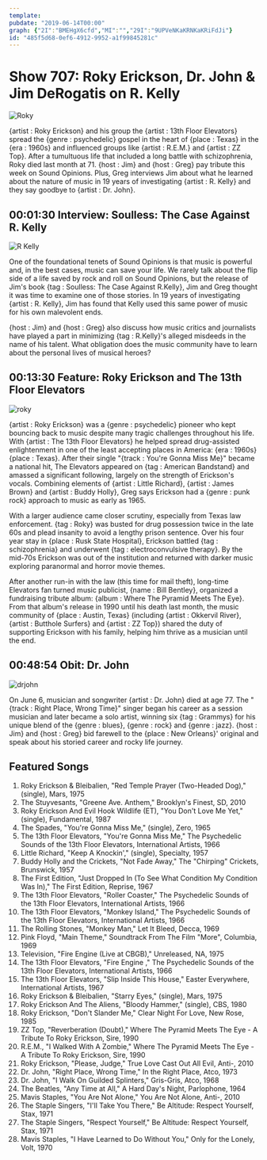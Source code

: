 ```yaml
---
template: 
pubdate: "2019-06-14T00:00"
graph: {"2I":"BMEHgX6cfd","MI":"","29I":"9UPVeNKaKRNKaKRiFdJi"}
id: "485f5d68-0ef6-4912-9952-a1f99845281c"
---
```






# Show 707: Roky Erickson, Dr. John & Jim DeRogatis on R. Kelly

![Roky](https://static.soundopinions.org/images/2019/rokyerickson-16.jpg)

{artist : Roky Erickson} and his group the {artist : 13th Floor Elevators} spread the {genre : psychedelic} gospel in the heart of {place : Texas} in the {era : 1960s} and influenced groups like {artist : R.E.M.} and {artist : ZZ Top}. After a tumultuous life that included a long battle with schizophrenia, Roky died last month at 71. {host : Jim} and {host : Greg} pay tribute this week on Sound Opinions. Plus, Greg interviews Jim about what he learned about the nature of music in 19 years of investigating {artist : R. Kelly} and they say goodbye to {artist : Dr. John}.



## 00:01:30 Interview: Soulless: The Case Against R. Kelly

![R Kelly](https://static.soundopinions.org/assets/707/2I0.jpg)

One of the foundational tenets of Sound Opinions is that music is powerful and, in the best cases, music can save your life. We rarely talk about the flip side of a life saved by rock and roll on Sound Opinions, but the release of Jim's book {tag : Soulless: The Case Against R.Kelly}, Jim and Greg thought it was time to examine one of those stories. In 19 years of investigating {artist : R. Kelly}, Jim has found that Kelly used this same power of music for his own malevolent ends.

{host : Jim} and {host : Greg} also discuss how music critics and journalists have played a part in minimizing {tag : R.Kelly}'s alleged misdeeds in the name of his talent. What obligation does the music community have to learn about the personal lives of musical heroes?



## 00:13:30 Feature: Roky Erickson and The 13th Floor Elevators

![roky](https://static.soundopinions.org/assets/707/MI0.jpg)

{artist : Roky Erickson} was a {genre : psychedelic} pioneer who kept bouncing back to music despite many tragic challenges throughout his life. With {artist : The 13th Floor Elevators} he helped spread drug-assisted enlightenment in one of the least accepting places in America: {era : 1960s}  {place : Texas}. After their single "{track : You're Gonna Miss Me}" became a national hit, The Elevators appeared on {tag : American Bandstand} and amassed a significant following, largely on the strength of Erickson's vocals. Combining elements of {artist : Little Richard}, {artist : James Brown} and {artist : Buddy Holly}, Greg says Erickson had a {genre : punk rock} approach to music as early as 1965.

With a larger audience came closer scrutiny, especially from Texas law enforcement. {tag : Roky} was busted for drug possession twice in the late 60s and plead insanity to avoid a lengthy prison sentence. Over his four year stay in {place : Rusk State Hospital}, Erickson battled {tag : schizophrenia} and underwent {tag : electroconvulsive therapy}. By the mid-70s Erickson was out of the institution and returned with darker music exploring paranormal and horror movie themes.

After another run-in with the law (this time for mail theft), long-time Elevators fan turned music publicist, {name : Bill Bentley}, organized a fundraising tribute album: {album : Where The Pyramid Meets The Eye}. From that album's release in 1990 until his death last month, the music community of {place : Austin, Texas} (including {artist : Okkervil River}, {artist : Butthole Surfers} and {artist : ZZ Top}) shared the duty of supporting Erickson with his family, helping him thrive as a musician until the end.



## 00:48:54 Obit: Dr. John

![drjohn](https://static.soundopinions.org/assets/707/29I0.jpg)

On June 6, musician and songwriter {artist : Dr. John} died at age 77. The "{track : Right Place, Wrong Time}" singer began his career as a session musician and later became a solo artist, winning six {tag : Grammys} for his unique blend of the {genre : blues}, {genre : rock} and {genre : jazz}. {host : Jim} and {host : Greg} bid farewell to the {place : New Orleans}' original and speak about his storied career and rocky life journey.



## Featured Songs

1. Roky Erickson & Bleibalien, "Red Temple Prayer (Two-Headed Dog)," (single), Mars, 1975
2. The Stuyvesants, "Greene Ave. Anthem," Brooklyn's Finest, SD, 2010
3. Roky Erickson And Evil Hook Wildlife (ET), "You Don't Love Me Yet," (single), Fundamental, 1987
4. The Spades, "You're Gonna Miss Me," (single), Zero, 1965
5. The 13th Floor Elevators, "You're Gonna Miss Me," The Psychedelic Sounds of the 13th Floor Elevators, International Artists, 1966
6. Little Richard, "Keep A Knockin'," (single), Specialty, 1957
7. Buddy Holly and the Crickets, "Not Fade Away," The "Chirping" Crickets, Brunswick, 1957
8. The First Edition, "Just Dropped In (To See What Condition My Condition Was In)," The First Edition, Reprise, 1967
9. The 13th Floor Elevators, "Roller Coaster," The Psychedelic Sounds of the 13th Floor Elevators, International Artists, 1966
10. The 13th Floor Elevators, "Monkey Island," The Psychedelic Sounds of the 13th Floor Elevators, International Artists, 1966
11. The Rolling Stones, "Monkey Man," Let It Bleed, Decca, 1969
12. Pink Floyd, "Main Theme," Soundtrack From The Film "More", Columbia, 1969
13. Television, "Fire Engine (Live at CBGB)," Unreleased, NA, 1975
14. The 13th Floor Elevators, "Fire Engine  ," The Psychedelic Sounds of the 13th Floor Elevators, International Artists, 1966
15. The 13th Floor Elevators, "Slip Inside This House," Easter Everywhere, International Artists, 1967
16. Roky Erickson & Bleibalien, "Starry Eyes," (single), Mars, 1975
17. Roky Erickson And The Aliens, "Bloody Hammer," (single), CBS, 1980
18. Roky Erickson, "Don't Slander Me," Clear Night For Love, New Rose, 1985
19. ZZ Top, "Reverberation (Doubt)," Where The Pyramid Meets The Eye - A Tribute To Roky Erickson, Sire, 1990
20. R.E.M., "I Walked With A Zombie," Where The Pyramid Meets The Eye - A Tribute To Roky Erickson, Sire, 1990
21. Roky Erickson, "Please, Judge," True Love Cast Out All Evil, Anti-, 2010
22. Dr. John, "Right Place, Wrong Time," In the Right Place, Atco, 1973
23. Dr. John, "I Walk On Guilded Splinters," Gris-Gris, Atco, 1968
24. The Beatles, "Any Time at All," A Hard Day's Night, Parlophone, 1964
25. Mavis Staples, "You Are Not Alone," You Are Not Alone, Anti-, 2010
26. The Staple Singers, "I'll Take You There," Be Altitude: Respect Yourself, Stax, 1971
27. The Staple Singers, "Respect Yourself," Be Altitude: Respect Yourself, Stax, 1971
28. Mavis Staples, "I Have Learned to Do Without You," Only for the Lonely, Volt, 1970
